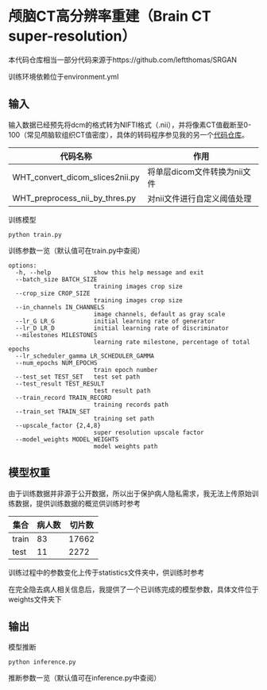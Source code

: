 # 颅脑CT高分辨率重建（Brain CT super-resolution）
本代码仓库相当一部分代码来源于https://github.com/leftthomas/SRGAN

训练环境依赖位于environment.yml

## 输入

输入数据已经预先将dcm的格式转为NIFTI格式（.nii），并将像素CT值截断至0-100（常见颅脑软组织CT值密度），具体的转码程序参见我的另一个[代码仓库](https://github.com/hwr9912/ToolBox.git)。

| 代码名称                        | 作用                         |
| ------------------------------- | ---------------------------- |
| WHT_convert_dicom_slices2nii.py | 将单层dicom文件转换为nii文件 |
|WHT_preprocess_nii_by_thres.py|对nii文件进行自定义阈值处理|

训练模型

```shell
python train.py
```

训练参数一览（默认值可在train.py中查阅）

```shell
options:  
  -h, --help            show this help message and exit
  --batch_size BATCH_SIZE
                        training images crop size
  --crop_size CROP_SIZE
                        training images crop size
  --in_channels IN_CHANNELS
                        image channels, default as gray scale
  --lr_G LR_G           initial learning rate of generator
  --lr_D LR_D           initial learning rate of discriminator
  --milestones MILESTONES
                        learning rate milestone, percentage of total epochs
  --lr_scheduler_gamma LR_SCHEDULER_GAMMA
  --num_epochs NUM_EPOCHS
                        train epoch number
  --test_set TEST_SET   test set path
  --test_result TEST_RESULT
                        test result path
  --train_record TRAIN_RECORD
                        training records path
  --train_set TRAIN_SET
                        training set path
  --upscale_factor {2,4,8}
                        super resolution upscale factor
  --model_weights MODEL_WEIGHTS
                        model weights path

```

## 模型权重

由于训练数据并非源于公开数据，所以出于保护病人隐私需求，我无法上传原始训练数据，提供训练数据的概览供训练时参考

| 集合  | 病人数 | 切片数 |
| ----- | ------ | ------ |
| train | 83     | 17662  |
| test  | 11     | 2272   |

训练过程中的参数变化上传于statistics文件夹中，供训练时参考

在完全隐去病人相关信息后，我提供了一个已训练完成的模型参数，具体文件位于weights文件夹下

## 输出

模型推断

```she
python inference.py
```

推断参数一览（默认值可在inference.py中查阅）

```she
```



